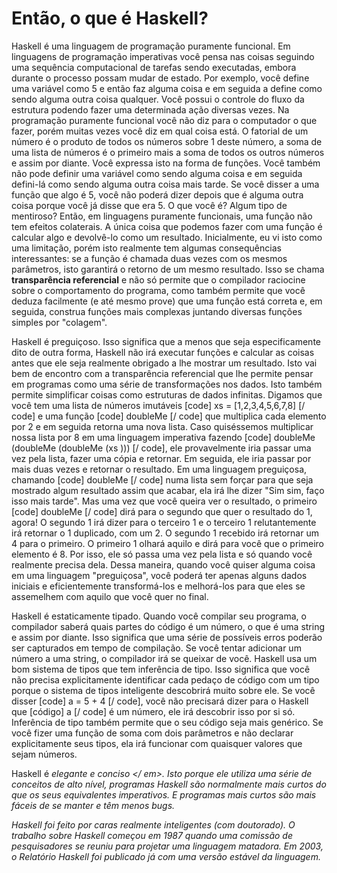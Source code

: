 Então, o que é Haskell?
=======================

Haskell é uma linguagem de programação puramente funcional.
Em linguagens de programação imperativas você pensa nas coisas seguindo uma sequência computacional de tarefas sendo executadas, embora durante o processo possam mudar de estado. Por exemplo, você define uma variável como 5 e então faz alguma coisa e em seguida a define como sendo alguma outra coisa qualquer. Você possui o controle do fluxo da estrutura podendo fazer uma determinada ação diversas vezes. Na programação puramente funcional você não diz para o computador o que fazer, porém muitas vezes você diz em qual coisa está. O fatorial de um número é o produto de todos os números sobre 1 deste número, a soma de uma lista de números é o primeiro mais a soma de todos os outros números e assim por diante. Você expressa isto na forma de funções. Você também não pode definir uma variável como sendo alguma coisa e em seguida defini-lá como sendo alguma outra coisa mais tarde. Se você disser a uma função que algo é 5, você não poderá dizer depois que é alguma outra coisa porque você já disse que era 5. O que você é? Algum tipo de mentiroso? Então, em linguagens puramente funcionais, uma função não tem efeitos colaterais. A única coisa que podemos fazer com uma função é calcular algo e devolvê-lo como um resultado. Inicialmente, eu vi isto como uma limitação, porém isto realmente tem algumas consequências interessantes: se a função é chamada duas vezes com os mesmos parâmetros, isto garantirá o retorno de um mesmo resultado. Isso se chama <strong>transparência referencial</strong> e não só permite que o compilador raciocine sobre o comportamento do programa, como também permite que você deduza facilmente (e até mesmo prove) que uma função está correta e, em seguida, construa funções mais complexas juntando diversas funções simples por "colagem".


Haskell é preguiçoso. Isso significa que a menos que seja especificamente dito de outra forma, Haskell não irá executar funções e calcular as coisas antes que ele seja realmente obrigado a lhe mostrar um resultado. Isto vai bem de encontro com a transparência referencial que lhe permite pensar em programas como uma série de transformações nos dados. Isto também permite simplificar coisas como estruturas de dados infinitas. Digamos que você tem uma lista de números imutáveis [code] xs = [1,2,3,4,5,6,7,8] [/ code] e uma função [code] doubleMe [/ code] que multiplica cada elemento por 2 e em seguida retorna uma nova lista. Caso quiséssemos multiplicar nossa lista por 8 em uma linguagem imperativa fazendo [code] doubleMe (doubleMe (doubleMe (xs ))) [/ code], ele provavelmente iria passar uma vez pela lista, fazer uma cópia e retornar. Em seguida, ele iria passar por mais duas vezes e retornar o resultado. Em uma linguagem preguiçosa, chamando [code] doubleMe [/ code] numa lista sem forçar para que seja mostrado algum resultado assim que acabar, ela irá lhe dizer "Sim sim, faço isso mais tarde". Mas uma vez que você queira ver o resultado, o primeiro [code] doubleMe [/ code] dirá para o segundo que quer o resultado do 1, agora! O segundo 1 irá dizer para o terceiro 1 e o terceiro 1 relutantemente irá retornar o 1 duplicado, com um 2. O segundo 1 recebido irá retornar um 4 para o primeiro. O primeiro 1 olhará aquilo e dirá para você que o primeiro elemento é 8. Por isso, ele só passa uma vez pela lista e só quando você realmente precisa dela. Dessa maneira, quando você quiser alguma coisa em uma linguagem "preguiçosa", você poderá ter apenas alguns dados iniciais e eficientemente transformá-los e melhorá-los para que eles se assemelhem com aquilo que você quer no final.

Haskell é estaticamente tipado. Quando você compilar seu programa, o compilador saberá quais partes do código é um número, o que é uma string e assim por diante. Isso significa que uma série de possíveis erros poderão ser capturados em  tempo de compilação. Se você tentar adicionar um número a uma string, o compilador irá se queixar de você. Haskell usa um bom sistema de tipos que tem inferência de tipo. Isso significa que você não precisa explicitamente identificar cada pedaço de código com um tipo porque o sistema de tipos inteligente descobrirá muito sobre ele. Se você disser [code] a = 5 + 4 [/ code], você não precisará dizer para o Haskell que [código] a [/ code] é um número, ele irá descobrir isso por si só. Inferência de tipo também permite que o seu código seja mais genérico. Se você fizer uma função de soma com dois parâmetros e não declarar explicitamente seus tipos, ela irá funcionar com quaisquer valores que sejam números.

Haskell é <em> elegante e conciso </ em>. Isto porque ele utiliza uma série de conceitos de alto nível, programas Haskell são normalmente mais curtos do que os seus equivalentes imperativos. E programas mais curtos são mais fáceis de se manter e têm menos bugs.

Haskell foi feito por caras realmente inteligentes (com doutorado). O trabalho sobre Haskell começou em 1987 quando uma comissão de pesquisadores se reuniu para projetar uma linguagem matadora. Em 2003, o Relatório Haskell foi publicado já com uma versão estável da linguagem.
